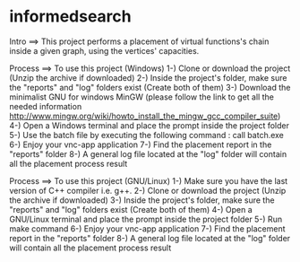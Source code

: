 # informedsearch
Intro ==> This project performs a placement of virtual functions's chain inside a given graph, using the vertices' capacities.

Process ==> To use this project (Windows)
  1-) Clone or download the project (Unzip the archive if downloaded)
  2-) Inside the project's folder, make sure the "reports" and "log" folders exist  (Create both of them)
  3-) Download the minimalist GNU for windows MinGW (please follow the link to get all the needed information http://www.mingw.org/wiki/howto_install_the_mingw_gcc_compiler_suite)
  4-) Open a Windows terminal and place the prompt inside the project folder
  5-) Use the batch file by executing the following command : call batch.exe
  6-) Enjoy your vnc-app application
  7-) Find the placement report in the "reports" folder
  8-) A general log file located at the "log" folder will contain all the placement process result

Process ==> To use this project (GNU/Linux)
  1-) Make sure you have the last version of C++ compiler i.e. g++.
  2-) Clone or download the project (Unzip the archive if downloaded)
  3-) Inside the project's folder, make sure the "reports" and "log" folders exist  (Create both of them)
  4-) Open a GNU/Linux terminal and place the prompt inside the project folder
  5-) Run make command
  6-) Enjoy your vnc-app application
  7-) Find the placement report in the "reports" folder
  8-) A general log file located at the "log" folder will contain all the placement process result
